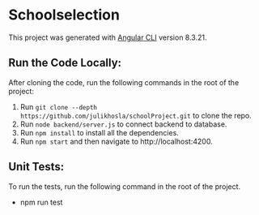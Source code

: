 # Schoolselection

This project was generated with [Angular CLI](https://github.com/angular/angular-cli) version 8.3.21.

## Run the Code Locally:

After cloning the code, run the following commands in the root of the project:

1. Run `git clone --depth https://github.com/julikhosla/schoolProject.git` to clone the repo.
2. Run `node backend/server.js` to connect backend to database.
3. Run `npm install` to install all the dependencies.
4. Run `npm start` and then navigate to http://localhost:4200.

## Unit Tests:

To run the tests, run the following command in the root of the project.

- npm run test
